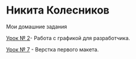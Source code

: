 

# Никита Колесников
Мои домашние задания

[Урок № 2](https://github.com/Neecsman/neecsman.github.io/tree/master/Lesson_2 "")- Работа с графикой для разработчика.

[Урок № 7](neecsman.github.io/Lesson_7/src "") - Верстка первого макета. 
